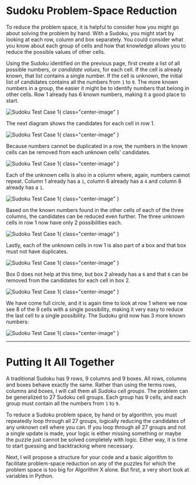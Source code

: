 # Sudoku Problem-Space Reduction

To reduce the problem space, it is helpful to consider how you might go about solving the problem by hand. With a Sudoku, you might start by looking at each row, column and box separately. You could consider what you know about each group of cells and how that knowledge allows you to reduce the possible values of other cells.

Using the Sudoku identified on the previous page, first create a list of all possible numbers, or _candidate values_, for each cell. If the cell is already known, that list contains a single number. If the cell is unknown, the initial list of candidates contains all the numbers from `1` to `9`. The more known numbers in a group, the easier it might be to identify numbers that belong in other cells. Row 1 already has 6 known numbers, making it a good place to start.

![Sudoku Test Case 1](sudoku03.png){ class="center-image" }

The next diagram shows the candidates for each cell in row 1.

![Sudoku Test Case 1](sudoku04.png){ class="center-image" }

Because numbers cannot be duplicated in a row, the numbers in the known cells can be removed from each unknown cells' candidates.

![Sudoku Test Case 1](sudoku05.png){ class="center-image" }

Each of the unknown cells is also in a column where, again, numbers cannot repeat. Column 1 already has a `1`, column 6 already has a `4` and column 8 already has a `1`.

![Sudoku Test Case 1](sudoku06.png){ class="center-image" }

Based on the known numbers found in the other cells of each of the three columns, the candidates can be reduced even further. The three unknown cells in row 1 now have only 2 possibilities each.

![Sudoku Test Case 1](sudoku07.png){ class="center-image" }

Lastly, each of the unknown cells in row 1 is also part of a box and that box must not have duplicates. 

![Sudoku Test Case 1](sudoku08.png){ class="center-image" }

Box 0 does not help at this time, but box 2 already has a `6` and that `6` can be removed from the candidates for each cell in box 2.

![Sudoku Test Case 1](sudoku09.png){ class="center-image" }

We have come full circle, and it is again time to look at row 1 where we now see 8 of the 9 cells with a single possibility, making it very easy to reduce the last cell to a single possibility. The Sudoku grid now has 3 more known numbers:

![Sudoku Test Case 1](sudoku10.png){ class="center-image" }

---

# Putting It All Together

A traditional Sudoku has 9 rows, 9 columns and 9 boxes. All rows, columns and boxes behave exactly the same. Rather than using the terms rows, columns and boxes, I will call them all _Sudoku cell groups_. The problem can be generalized to 27 Sudoku cell groups. Each group has 9 cells, and each group must contain all the numbers from `1` to `9`.

To reduce a Sudoku problem space, by hand or by algorithm, you must repeatedly loop through all 27 groups, logically reducing the candidates of any unknown cell where you can. If you loop through all 27 groups and not a single update is made, your logic is either missing something or maybe the puzzle just cannot be solved completely with logic. Either way, it is time to start guessing and backtracking where necessary.

Next, I will propose a structure for your code and a basic algorithm to facilitate problem-space reduction on any of the puzzles for which the problem space is too big for Algorithm X alone. But first, a very short look at variables in Python.

<BR>